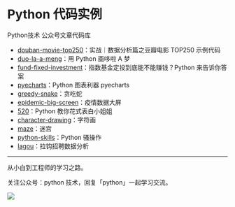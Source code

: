 # Python 代码实例

Python技术 公众号文章代码库

+ [douban-movie-top250](https://github.com/JustDoPython/python-examples/tree/master/doudou/2020-02-20-douban-movie-top250)：实战｜数据分析篇之豆瓣电影 TOP250 示例代码
+ [duo-la-a-meng](https://github.com/JustDoPython/python-examples/tree/master/doudou/2020-03-27-duo-la-a-meng)：用 Python 画哆啦 A 梦
+ [fund-fixed-investment](https://github.com/JustDoPython/python-examples/tree/master/doudou/2020-03-27-found)：指数基金定投到底能不能赚钱？Python 来告诉你答案
+ [pyecharts](https://github.com/JustDoPython/python-examples/tree/master/doudou/2020-03-27-pyechars)：Python 图表利器 pyecharts
+ [greedy-snake](https://github.com/JustDoPython/python-examples/tree/master/doudou/2020-04-04-greedy-snake)：贪吃蛇
+ [epidemic-big-screen](https://github.com/JustDoPython/python-examples/tree/master/doudou/2020-04-20-epidemic-big-screen)：疫情数据大屏
+ [520](https://github.com/JustDoPython/python-examples/tree/master/doudou/2020-05-17-520)：Python 教你花式表白小姐姐
+ [character-drawing](https://github.com/JustDoPython/python-examples/tree/master/doudou/2020-05-17-character-drawing)：字符画
+ [maze](https://github.com/JustDoPython/python-examples/tree/master/doudou/2020-06-12-maze)：迷宫
+ [python-skills](https://github.com/JustDoPython/python-examples/tree/master/doudou/2020-06-19-skills)：Python 骚操作
+ [lagou](https://github.com/JustDoPython/python-examples/tree/master/doudou/2020-07-13-lagou)：拉钩招聘数据分析

---

从小白到工程师的学习之路。

关注公众号：python 技术，回复「python」一起学习交流。

![](http://favorites.ren/assets/images/python.jpg)
